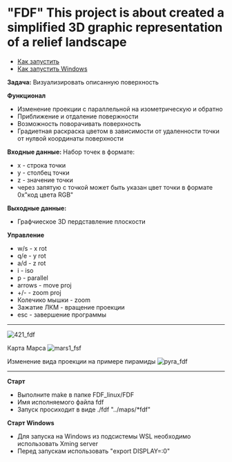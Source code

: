 # "FDF" This project is about created a simplified 3D graphic representation of a relief landscape
* [Как запустить](#Старт)
* [Как запустить Windows](#Старт_Windows)

**Задача:**
Визуализировать описанную поверхность

**Функционал**
* Изменение проекции с параллельной на изометрическую и обратно
* Приближение и отдаление повержности
* Возможность поворачивать поверхность
* Градиетная раскраска цветом в зависимости от удаленности точки от нулвой координаты поверхности

**Входные данные:**
Набор точек в формате:
* x - строка точки
* y - столбец точки
* z - значение точки
* через запятую с точкой может быть указан цвет точки в формате 0x"код цвета RGB"

**Выходные данные:**
* Графчиеское 3D пердставление плоскости

**Управление**
* w/s - x rot
* q/e - y rot
* a/d - z rot
* i - iso
* p - parallel
* arrows - move proj
* +/- - zoom proj
* Колечико мышки - zoom
* Зажатие ЛКМ - вращение проекции
* esc - завершение программы
_____

![421_fdf](https://user-images.githubusercontent.com/45533581/108629335-6aafd700-7470-11eb-9f19-64d77360691c.gif)

Карта Марса
![mars1_fsf](https://user-images.githubusercontent.com/45533581/108629529-5d471c80-7471-11eb-84fc-7d95d7089324.gif)

Изменение вида проекции на примере пирамиды
![pyra_fdf](https://user-images.githubusercontent.com/45533581/108629705-43f2a000-7472-11eb-9ccb-67393f2fc442.gif)
__________
<a name="Старт"></a>
**Старт**
* Выполните make в папке FDF_linux/FDF
* Имя исполняемого файла fdf
* Запуск просиходит в виде ./fdf  "../maps/*fdf"

<a name="Старт_Windows"></a>
**Старт Windows**
* Для запуска на Windows из подсистемы WSL необходимо использовать Xming server
* Перед запускам использовать "export DISPLAY=:0"
